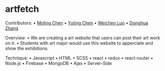 # artfetch

Contributors:
• [Moling Chen](./team/molingchen.md)
• [Yuting Chen](./team/yutingchen.md)
• [Weichen Luo](./team/weichenluo.md)
• [Donghua Zhang](./team/donghuazhang.md)

Overview:
• We are creating a art website that users can post their art work on it.
• Students with art major would use this website to apperciate and show the exhibitions. 

Technique:
• Javascript
• HTML
• SCSS
• react
• redux
• react-router
• Node.js
• Firebase
• MongoDB
• Ajax
• Server-Side




